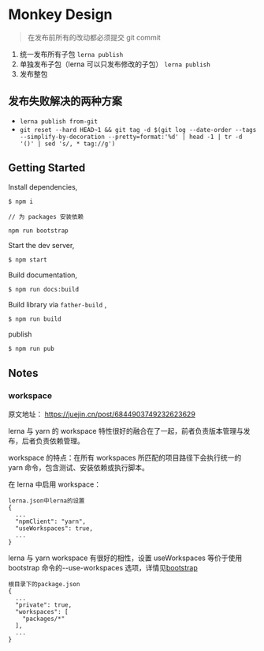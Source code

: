 # Monkey Design

> 在发布前所有的改动都必须提交 git commit

1. 统一发布所有子包 `lerna publish`
2. 单独发布子包（lerna 可以只发布修改的子包） `lerna publish`
3. 发布整包

## 发布失败解决的两种方案

- `lerna publish from-git`
- `git reset --hard HEAD~1 && git tag -d $(git log --date-order --tags --simplify-by-decoration --pretty=format:'%d' | head -1 | tr -d '()' | sed 's/, * tag://g')`

## Getting Started

Install dependencies,

```bash
$ npm i
```

```
// 为 packages 安装依赖

npm run bootstrap
```

Start the dev server,

```bash
$ npm start
```

Build documentation,

```bash
$ npm run docs:build
```

Build library via `father-build` ,

```bash
$ npm run build
```

publish

```bash
$ npm run pub
```

## Notes

### workspace

原文地址： https://juejin.cn/post/6844903749232623629

lerna 与 yarn 的 workspace 特性很好的融合在了一起，前者负责版本管理与发布，后者负责依赖管理。

workspace 的特点：在所有 workspaces 所匹配的项目路径下会执行统一的 yarn 命令，包含测试、安装依赖或执行脚本。

在 lerna 中启用 workspace：

```
lerna.json中lerna的设置
{
  ...
  "npmClient": "yarn",
  "useWorkspaces": true,
  ...
}
```

lerna 与 yarn workspace 有很好的相性，设置 useWorkspaces 等价于使用 bootstrap 命令的--use-workspaces 选项，详情见[bootstrap](https://github.com/lerna/lerna/blob/main/commands/bootstrap/README.md#--use-workspaces)

```
根目录下的package.json
{
  ...
  "private": true,
  "workspaces": [
    "packages/*"
  ],
  ...
}
```
